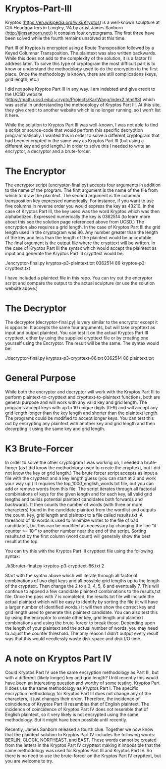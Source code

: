 # Kryptos-Part-III

Kryptos (https://en.wikipedia.org/wiki/Kryptos) is a well-known sculpture at CIA Headquarters in Langley, VA by artist James Sanborn (http://jimsanborn.net/)  It contains four cryptograms.  The first three have been solved while the fourth remains unsolved at this time.  
                                                                                                                                        
Part III of Kryptos is encrypted using a Route Transposition followed by a Keyed Columnar Transposition. The plaintext was also written backwards.  While this does not add to the complexity of the solution, it is a factor I’ll address later.  To solve this type of cryptogram the most difficult part is to know or understand the methodology used to do the encryption in the first place.  Once the methodology is known, there are still complications (keys, grid length, etc.)

I did not solve Kryptos Part III in any way.  I am indebted and give credit to the UCSD website (https://math.ucsd.edu/~crypto/Projects/KarlWang/index2.html#3) which was useful in understanding the methodology of Kryptos Part III.  At this site, they give credit to another website which is no longer running, so I won’t list it here.

While the solution to Kryptos Part III was well-known, I was not able to find a script or source-code that would perform this specific decryption programmatically.  I wanted this in order to solve a different cryptogram that had been encrypted in the same way as Kryptos Part III (but using a different key and grid length.)  In order to solve this I needed to write an encryptor, a decryptor and a brute-forcer.

# The Encryptor

The encryptor script (encryptor-final.py) accepts four arguments in addition to the name of the program.  The first argument is the name of the file from which to draw the plaintext.  The second argument is the columnar transposition key expressed numerically.  For instance, if you want to use five columns in reverse order you would express the key as 43210.  In the case of Kryptos Part III, the key used was the word Kryptos which was then alphabetized.  Expressed numerically the key is 0362514 (to learn more about this see the solution page referenced above from UCSD.)  The encryption also requires a grid length.  In the case of Kryptos Part III the grid length used in the cryptogram was 86.  Any number greater than the length of the key and less than the length of the plaintext would be acceptable.  The final argument is the output file where the crypttext will be written.  In the case of Kryptos Part III the syntax which would accept the plaintext as input and generate the Kryptos Part III crypttext would be:

 ./encryptor-final.py kryptos-p3-plaintext.txt 0362514 86 kryptos-p3-crypttext.txt

I have included a plaintext file in this repo.  You can try out the encryptor script and compare the output to the actual sculpture (or use the solution website above.)

# The Decryptor

The decryptor (decryptor-final.py) is very similar to the encryptor except it is opposite.  It accepts the same four arguments, but will take crypttext as input and output plaintext.  You can test it on the actual Kryptos Part III crypttext, either by using the supplied crypttext file or by creating one yourself using the Encryptor.  The result will be the same.  The syntax would be:

./decryptor-final.py kryptos-p3-crypttext-86.txt 0362514 86 plaintext.txt

# General Purpose

While both the encryptor and decryptor will work with the Kryptos Part III to perform plaintext-to-crypttext and crypttext-to-plaintext functions, both are general purpose and will work with any valid key and grid length.  The programs accept keys with up to 10 unique digits (0-9) and will accept any grid length longer than the key length and shorter than the plaintext length.  The programs could be modified to accept longer keys.  You can test this out by encrypting any plaintext with another key and grid length and then decyrpting it using the same key and grid length.

# K3 Brute-Forcer

In order to solve the other cryptogram I was working on, I needed a brute-forcer (as I did know the methodology used to create the crypttext, but I did not know the key or grid length.)  The brute forcer script accepts as input a file with the crypttext and a key length guess (you can start at 2 and work your way up.)  It requires the top_1000_english_words.txt file, but you can add or remove words from this file.  The script iterates through all factorial combinations of keys for the given length and for each key, all valid grid lengths and builds potential plaintext candidates both forwards and backwards.  It then counts the number of words (with three or more characters) found in the candidate plaintext from the wordlist and outputs the count, key, grid length and plaintext to a file called results.txt. A threshold of 10 words is used to minimize writes to the file of bad candidates, but this can be modified as necessary by changing the line “if counter >= 10:” to another number near the end of the script.  Sorting results.txt by the first column (word count) will generally show the best result at the top.

You can try this with the Kryptos Part III crypttext file using the following syntax:

./k3bruter-final.py kryptos-p3-crypttext-86.txt 2

Start with the syntax above which will iterate through all factorial combinations of two digit keys and all possible grid lengths up to the length of the crypttext.  Then change the 2 to a 3, 4, 5, 6 and eventually 7.  This will continue to append a few candidate plaintext combinations to the results,txt file.  Once the pass with 7 is completed, the results.txt file will include the actual plaintext which will be easy to identify by sorting the file (it will have a larger number of identified words.)  It will then show the correct key and grid length used to generate this plaintext candidate.  You can also test this by using the encryptor to create other key, grid length and plaintext combinations and using the brute-forcer to break those.  Depending upon the length of your plaintext and the actual number of words, you may need to adjust the counter threshold.  The only reason I didn’t output every result was that this would needlessly waste disk space and disk I/O time.

# A note on Kryptos Part IV

Could Kryptos Part IV use the same encryption methodology as Part III, but with a different (likely longer) key and grid length?  Until recently this would have been an interesting question and worthy of some testing.  Kryptos Part II does use the same methodology as Kryptos Part I.  The specific encryption methodology for Kryptos Part III does not change any of the characters, it just changes their order.  Therefore, the incidence of coincidence of Kryptos Part III resembles that of English plaintext.  The incidence of coincidence of Kryptos Part IV does not resemble that of English plaintext, so it very likely is not encrypted using the same methodology.  But it might have been possible until recently.

Recently, James Sanborn released a fourth clue.  Together we now know that the plaintext solution to Kryptos Part IV includes the following words:  BERLIN, CLOCK, NORTHEAST, and EAST.  These words cannot be created from the letters in the Kryptos Part IV crypttext making it impossible that the same methodology was used for Kryptos Part III and Kryptos Part IV.  So there is no need to use the brute-forcer on the Kryptos Part IV crypttext, but you are welcome to try.
